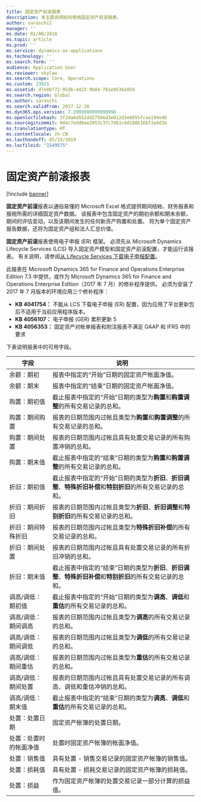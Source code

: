 ```yaml
---
title: 固定资产前滚报表
description: 本主题说明如何使用固定资产前滚报表。
author: saraschi2
manager: ''
ms.date: 01/08/2018
ms.topic: article
ms.prod: ''
ms.service: dynamics-ax-applications
ms.technology: ''
ms.search.form: ''
audience: Application User
ms.reviewer: shylaw
ms.search.scope: Core, Operations
ms.custom: 23021
ms.assetid: d7e86f72-95db-4423-9b04-761e9536a959
ms.search.region: Global
ms.author: saraschi
ms.search.validFrom: 2017-12-20
ms.dyn365.ops.version: 7.2999999999999998
ms.openlocfilehash: 3f2da6d552dd27566d3e012d3e6055fcaa194e4b
ms.sourcegitcommit: 9d4c7edd0ae2053c37c7d81cdd180b16bf3a9d3b
ms.translationtype: HT
ms.contentlocale: zh-CN
ms.lasthandoff: 05/15/2019
ms.locfileid: "1549575"
---
```

# <a name="fixed-assets-roll-forward-report"></a>固定资产前滚报表

[!include [banner](../includes/banner.md)]

**固定资产前滚**报表以通俗易懂的 Microsoft Excel 格式提供期间结帐、财务报表和报税所需的详细固定资产数据。 该报表中包含固定资产的期初余额和期末余额，期间的评估变动，以及该期间发生的任何新资产购置和处置。 将为单个固定资产报告数据，还将为固定资产组和法人汇总价值。

**固定资产前滚**报表使用电子申报 (ER) 框架。 必须先从 Microsoft Dynamics Lifecycle Services (LCS) 导入固定资产模型和固定资产前滚配置，才能运行该报表。 有关说明，请参阅[从 Lifecycle Services 下载电子申报配置](https://docs.microsoft.com/en-us/dynamics365/unified-operations/dev-itpro/analytics/download-electronic-reporting-configuration-lcs)。

此报表在 Microsoft Dynamics 365 for Finance and Operations Enterprise Edition 7.3 中提供，或作为 Microsoft Dynamics 365 for Finance and Operations Enterprise Edition（2017 年 7 月）的修补程序提供。 必须为安装了 2017 年 7 月版本的环境应用三个修补程序：

- **KB 4041754：** 不能从 LCS 下载电子申报 (ER) 配置，因为应用了平台更新包后不适用于当前应用程序版本。
- **KB 4056107：** 电子申报 (GER) 累积更新 5
- **KB 4056353：** 固定资产对帐单报表和附注报表不满足 GAAP 和 IFRS 中的要求

下表说明报表中的可用字段。


|                    字段                    |                                                                                                                                说明                                                                                                                                |
|---------------------------------------------|---------------------------------------------------------------------------------------------------------------------------------------------------------------------------------------------------------------------------------------------------------------------------|
|              余额：期初              |                                                                                           报表中指定的“开始”日期的固定资产帐面净值。                                                                                           |
|              余额：期末              |                                                                                            报表中指定的“结束”日期的固定资产帐面净值。                                                                                            |
|         购置：期初值         |                                                 截止报表中指定的“开始”日期的类型为<strong>购置</strong>和<strong>购置调整</strong>的所有交易记录的总和。                                                  |
|      购置：期间购置      |                                                 报表的日期范围内过帐且类型为<strong>购置</strong>和<strong>购置调整</strong>的所有交易记录的总和。                                                  |
|       购置：期间处置        |                                                                        报表的日期范围内过帐且具有处置交易记录的所有购置冲销的总和。                                                                        |
|         购置：期末值         |                                                  截止报表中指定的“结束”日期的类型为<strong>购置</strong>和<strong>购置调整</strong>的所有交易记录的总和。                                                   |
|        折旧：期初值         | 截止报表中指定的“开始”日期的类型为<strong>折旧</strong>、<strong>折旧调整</strong>、<strong>特殊折旧补偿</strong>和<strong>特别折旧</strong>的所有交易记录的总和。 |
|     折旧：期间折旧     |                         报表的日期范围内过帐且类型为<strong>折旧</strong>、<strong>折旧调整</strong>和<strong>特别折旧</strong>的所有交易记录的总和。                          |
| 折旧：期间特殊折旧 |                                                              报表的日期范围内过帐且类型为<strong>特殊折旧补偿</strong>的所有交易记录的总和。                                                               |
|       折旧：期间处置       |                                                                       报表的日期范围内过帐且具有处置交易记录的所有折旧冲销的总和。                                                                        |
|        折旧：期末值         |  截止报表中指定的“结束”日期的类型为<strong>折旧</strong>、<strong>折旧调整</strong>、<strong>特殊折旧补偿</strong>和<strong>特别折旧</strong>的所有交易记录的总和。  |
|    调高/调低：期初值     |                              截止报表中指定的“开始”日期的类型为<strong>调高</strong>、<strong>调低</strong>和<strong>重估</strong>的所有交易记录的总和。                               |
|   调高/调低：期间调高   |                                                                    报表的日期范围内过帐且类型为<strong>调高</strong>的所有交易记录的总和。                                                                    |
|  调高/调低：期间调低  |                                                                   报表的日期范围内过帐且类型为<strong>调低</strong>的所有交易记录的总和。                                                                   |
| 调高/调低：期间重估  |                                                                        报表的日期范围内过帐且类型为<strong>重估</strong>的所有交易记录的总和。                                                                        |
|   调高/调低：期间处置   |                                                           报表的日期范围内过帐且具有处置交易记录的所有调高、调低和重估冲销的总和。                                                           |
|    调高/调低：期末值     |                               截止报表中指定的“结束”日期的类型为<strong>调高</strong>、<strong>调低</strong>和<strong>重估</strong>的所有交易记录的总和。                                |
|          处置：处置日期           |                                                                                                                固定资产帐簿的处置日期。                                                                                                                |
|    处置：处置时的帐面净值    |                                                                                                    处置时固定资产帐簿的帐面净值。                                                                                                    |
|            处置：销售值            |                                                                                               具有处置 - 销售交易记录的固定资产帐簿的销售值。                                                                                                |
|           处置：损耗值            |                                                                                               具有处置 - 损耗交易记录的固定资产帐簿的损耗值。                                                                                               |
|           处置：损益            |                                                                                 作为固定资产帐簿的处置交易记录一部分计算的损益值。                                                                                 |

